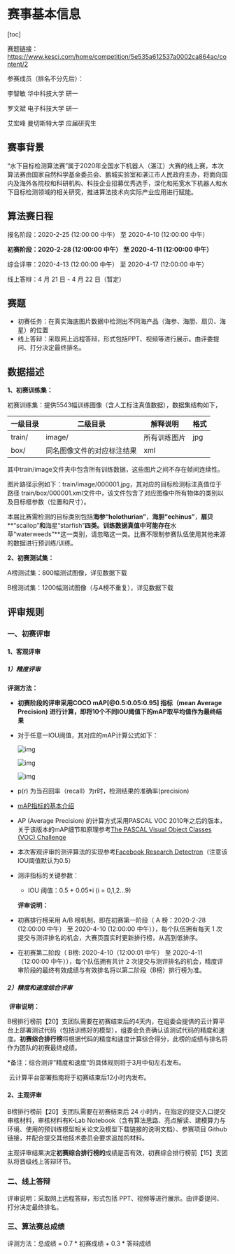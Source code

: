 # 赛事基本信息

[toc]

赛题链接：https://www.kesci.com/home/competition/5e535a612537a0002ca864ac/content/2

参赛成员（排名不分先后）：

李智敏 华中科技大学 研一

罗文斌 电子科技大学 研一

艾宏峰 曼切斯特大学 应届研究生


## 赛事背景

“水下目标检测算法赛”属于2020年全国水下机器人（湛江）大赛的线上赛，本次算法赛由国家自然科学基金委员会、鹏城实验室和湛江市人民政府主办，将面向国内及海外各院校和科研机构、科技企业招募优秀选手，深化和拓宽水下机器人和水下目标检测领域的相关研究，推进算法技术向实际产业应用进行赋能。

## 算法赛日程

报名阶段：2020-2-25 (12:00:00 中午） 至 2020-4-10 (12:00:00 中午）

**初赛阶段：2020-2-28 (12:00:00 中午） 至 2020-4-11 (12:00:00 中午）**

综合评审：2020-4-13 (12:00:00 中午） 至 2020-4-17 (12:00:00 中午）

线上答辩：4 月 21 日 - 4 月 22 日（暂定）

## 赛题

- 初赛任务：在真实海底图片数据中检测出不同海产品（海参、海胆、扇贝、海星）的位置
- 线上答辩：采取网上远程答辩，形式包括PPT、视频等进行展示。由评委提问、打分决定最终排名。

## 数据描述

**1、初赛训练集：**

初赛训练集：提供5543幅训练图像（含人工标注真值数据），数据集结构如下，

| 一级目录 | 二级目录                   | 解释说明     | 格式 |
| -------- | -------------------------- | ------------ | ---- |
| train/   | image/                     | 所有训练图片 | jpg  |
| box/     | 同名图像文件的对应标注结果 | xml          |      |

 其中train/image文件夹中包含所有训练数据，这些图片之间不存在帧间连续性。

 图片路径示例如下：train/image/000001.jpg，其对应的目标检测标注真值位于路径 train/box/000001.xml文件中，该文件包含了对应图像中所有物体的类别以及目标框参数（位置和尺寸）。

 本届比赛需检测的目标类别包括**海参“holothurian”**，**海胆“echinus”**，**扇贝****“scallop”**和**海星“starfish”**四类。训练数据真值中可能存在**水草“waterweeds”**这一类别，请忽略这一类。比赛不限制参赛队伍使用其他来源的数据进行预训练/训练。

**2、初赛测试集：**

A榜测试集：800幅测试图像，详见数据下载

B榜测试集：1200幅测试图像（与A榜不重复），详见数据下载

## 评审规则

### **一、初赛评审**

#### **1、客观评审**

#####  **1）精度评审**

  **评测方法：**

- **初赛阶段的评审采用COCO mAP[@0.5:0.05:0.95] 指标（mean Average Precision) 进行计算，即将10个不同IOU阈值下的mAP取平均值作为最终结果**
- 对于任意一IOU阈值，其对应的mAP计算公式如下：

   ![img](https://cdn.kesci.com/upload/images/q6dahoe9r.png)

   ![img](https://cdn.kesci.com/upload/images/q66we7v4n.png)

   ![img](https://cdn.kesci.com/upload/images/q66wemel2.png)

- p(r) 为当召回率（recall）为r时，检测结果的准确率(precision)
- [mAP指标的基本介绍](https://github.com/rafaelpadilla/Object-Detection-Metrics)
- AP (Average Precision) 的计算方式采用PASCAL VOC 2010年之后的版本，关于该版本的mAP细节和原理参考[The PASCAL Visual Object Classes (VOC) Challenge](http://homepages.inf.ed.ac.uk/ckiw/postscript/ijcv_voc09.pdf)
- 本次客观评审的测评算法的实现参考[Facebook Research Detectron](https://github.com/liuhaotian9420/Detectron/blob/master/detectron/datasets/voc_eval.py)（注意该IOU阈值默认为0.5）
- 测评指标的关键参数： 
  - IOU 阈值：0.5 + 0.05*i (i = 0,1,2...9)

  **评审说明：**

- 初赛排行榜采用 A/B 榜机制，即在初赛第一阶段（ A 榜：2020-2-28 (12:00:00 中午） 至 2020-4-10 (12:00:00 中午）），每个队伍拥有每天 1 次提交与测评排名的机会，大赛页面实时更新排行榜，从高到低排序。
- 在初赛第二阶段（ B榜: 2020-4-10（12:00:01 中午） 至 2020-4-11（12:00:00 中午）），每个队伍拥有共计 2 次提交与测评排名的机会，精度评审阶段的最终有效成绩与有效排名将以第二阶段（B榜）排行榜为准。

 

#####   **2）精度和速度综合评审**

​    **评审说明：**

​    B榜排行榜前【20】支团队需要在初赛结束后的4天内，在组委会提供的云计算平台上部署测试代码（包括训练好的模型），组委会负责确认该测试代码的精度和速度。**初赛综合排行榜**将根据代码的精度和速度计算综合得分，此榜的成绩与排名将作为团队的初赛最终成绩。

   *备注：综合测评”精度和速度“的具体规则将于3月中旬左右发布。

​         云计算平台部署指南将于初赛结束后12小时内发布。

#### **2、主观评审**

B榜排行榜前【20】支团队需要在初赛结束后 24 小时内，在指定的提交入口提交审核材料，审核材料有K-Lab Notebook（含有算法思路、亮点解读、建模算力与环境、使用的预训练模型相关论文及模型下载链接的说明文档）、参赛项目 Github 链接，并配合提交其他技术委员会要求追加的材料。

主观评审结果决定**初赛综合排行榜的**成绩是否有效，初赛综合排行榜前【15】支团队将晋级线上答辩环节。

### **二、线上答辩**

评审说明：采取网上远程答辩，形式包括 PPT、视频等进行展示。由评委提问、打分决定最终排名。

### **三、算法赛总成绩**

评测方法：总成绩 = 0.7 * 初赛成绩 + 0.3 * 答辩成绩
